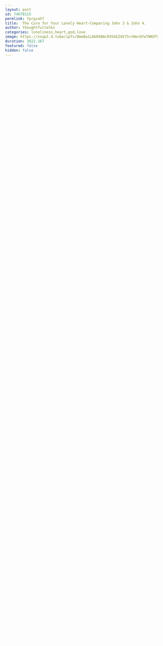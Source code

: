 ```yaml
---
layout: post
id: 74670115
permlink: fprgzahf
title:  The Cure for Your Lonely Heart-Comparing John 3 & John 4.
author: thoughtfultalks
categories: loneliness,heart,god,love
image: https://snap1.d.tube/ipfs/QmeBa1iAbKkBAcRXSkEZdV75rnRmrQYwTWKHTyQAaojpUd
duration: 3822.167
featured: false
hidden: false
---
```

    
<video poster="https://snap1.d.tube/ipfs/QmeBa1iAbKkBAcRXSkEZdV75rnRmrQYwTWKHTyQAaojpUd" autoplay="" id="player_html5_api" class="vjs-tech" style="width: 100%; height: 100%;" tabindex="-1" src="https://video.dtube.top/ipfs/QmPRbFTpAet8x652fb6K26zAkVX86AtYsS9gMXBWEq8kBN"></video>

You don't have to live life with a constant, aching sense of loneliness. Let Joseph Prince show you from the stories of Nicodemus and the Samaritan woman at the well, how Jesus-the only one who knows everything about you yet loves you perfectly-is the answer to your deepest need and the cure to your loneliness